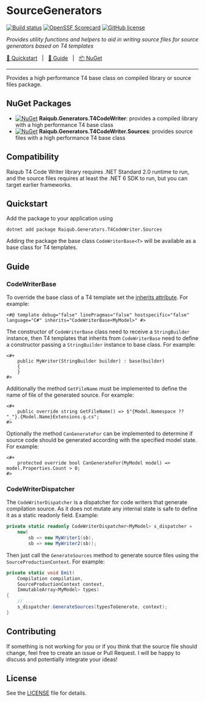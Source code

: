 # SourceGenerators

[![Build status](https://github.com/skarllot/SourceGenerators/actions/workflows/dotnet.yml/badge.svg?branch=main)](https://github.com/skarllot/SourceGenerators/actions)
[![OpenSSF Scorecard](https://api.securityscorecards.dev/projects/github.com/skarllot/SourceGenerators/badge)](https://securityscorecards.dev/viewer/?uri=github.com/skarllot/SourceGenerators)
[![GitHub license](https://img.shields.io/badge/license-MIT-blue.svg?style=flat-square)](https://raw.githubusercontent.com/EngRajabi/Enum.Source.Generator/master/LICENSE)

_Provides utility functions and helpers to aid in writing source files for source generators based on T4 templates_

[🏃 Quickstart](#quickstart) &nbsp; | &nbsp; [📗 Guide](#guide) &nbsp; | &nbsp; [📦 NuGet](#nuget-packages)

<hr />

Provides a high performance T4 base class on compiled library or source files package.

## NuGet Packages
* [![NuGet](https://buildstats.info/nuget/Raiqub.Generators.T4CodeWriter)](https://www.nuget.org/packages/Raiqub.Generators.T4CodeWriter/) **Raiqub.Generators.T4CodeWriter**: provides a compiled library with a high performance T4 base class
* [![NuGet](https://buildstats.info/nuget/Raiqub.Generators.T4CodeWriter.Sources)](https://www.nuget.org/packages/Raiqub.Generators.T4CodeWriter.Sources/) **Raiqub.Generators.T4CodeWriter.Sources**: provides source files with a high performance T4 base class

## Compatibility

Raiqub T4 Code Writer library requires .NET Standard 2.0 runtime to run, and the source files requires at least the .NET 6 SDK to run, but you can target earlier frameworks.

## Quickstart

Add the package to your application using

```shell
dotnet add package Raiqub.Generators.T4CodeWriter.Sources
```

Adding the package the base class `CodeWriterBase<T>` will be available as a base class for T4 templates.

## Guide

### CodeWriterBase

To override the base class of a T4 template set the [inherits attribute](https://learn.microsoft.com/en-us/visualstudio/modeling/t4-template-directive?view=vs-2022#inherits-attribute). For example:

```t4
<#@ template debug="false" linePragmas="false" hostspecific="false" language="C#" inherits="CodeWriterBase<MyModel>" #>
```

The constructor of `CodeWriterBase` class need to receive a `StringBuilder` instance, then T4 templates that inherits from `CodeWriterBase` need to define a constructor passing a `StringBuilder` instance to base class. For example:

```t4
<#+
    public MyWriter(StringBuilder builder) : base(builder)
    {
    }
#>
```

Additionally the method `GetFileName` must be implemented to define the name of file of the generated source. For example:

```t4
<#+
    public override string GetFileName() => $"{Model.Namespace ?? "_"}.{Model.Name}Extensions.g.cs";
#>
```

Optionally the method `CanGenerateFor` can be implemented to determine if source code should be generated according with the specified model state. For example:

```t4
<#+
    protected override bool CanGenerateFor(MyModel model) => model.Properties.Count > 0;
#>
```

### CodeWriterDispatcher

The `CodeWriterDispatcher` is a dispatcher for code writers that generate compilation source. As it does not mutate any internal state is safe to define it as a static readonly field. Example:

```csharp
private static readonly CodeWriterDispatcher<MyModel> s_dispatcher =
    new(
        sb => new MyWriter1(sb),
        sb => new MyWriter2(sb));
```

Then just call the `GenerateSources` method to generate source files using the `SourceProductionContext`. For example:

```csharp
private static void Emit(
    Compilation compilation,
    SourceProductionContext context,
    ImmutableArray<MyModel> types)
{
    // ...
    s_dispatcher.GenerateSources(typesToGenerate, context);
}
```

## Contributing

If something is not working for you or if you think that the source file
should change, feel free to create an issue or Pull Request.
I will be happy to discuss and potentially integrate your ideas!

## License

See the [LICENSE](./LICENSE) file for details.
